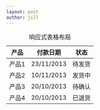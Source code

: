 ```yaml
---
layout: post
author: jill
---
```


<div class="table-responsive">
  <table class="table">
    <caption>响应式表格布局</caption>
    <thead>
      <tr>
        <th>产品</th>
        <th>付款日期</th>
        <th>状态</th></tr>
    </thead>
    <tbody>
      <tr>
        <td>产品1</td>
        <td>23/11/2013</td>
        <td>待发货</td></tr>
      <tr>
        <td>产品2</td>
        <td>10/11/2013</td>
        <td>发货中</td></tr>
      <tr>
        <td>产品3</td>
        <td>20/10/2013</td>
        <td>待确认</td></tr>
      <tr>
        <td>产品4</td>
        <td>20/10/2013</td>
        <td>已退货</td></tr>
    </tbody>
  </table>
</div>